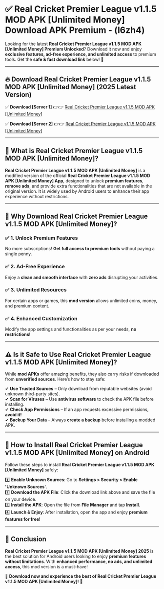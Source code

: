 
# ✅ Real Cricket Premier League v1.1.5 MOD APK [Unlimited Money] Download APK Premium -  (l6zh4) 

Looking for the latest **Real Cricket Premier League v1.1.5 MOD APK [Unlimited Money] Premium Unlocked**? Download it now and enjoy **exclusive features, ad-free experience, and unlimited access** to premium tools. Get the **safe & fast download link** below! 🚀

---

## 🔥 Download Real Cricket Premier League v1.1.5 MOD APK [Unlimited Money] (2025 Latest Version)

✅ **Download [Server 1]** 👉👉 [Real Cricket Premier League v1.1.5 MOD APK [Unlimited Money] ](https://apkcomod.com?title=Real_Cricket_Premier_League_v1.1.5_MOD_APK_[Unlimited_Money])  

✅ **Download [Server 2]** 👉👉 [Real Cricket Premier League v1.1.5 MOD APK [Unlimited Money] ](https://apkcomod.com?title=Real_Cricket_Premier_League_v1.1.5_MOD_APK_[Unlimited_Money])  


---

## 📌 What is Real Cricket Premier League v1.1.5 MOD APK [Unlimited Money]?

**Real Cricket Premier League v1.1.5 MOD APK [Unlimited Money]** is a modified version of the official **Real Cricket Premier League v1.1.5 MOD APK [Unlimited Money] App**, designed to unlock **premium features**, **remove ads**, and provide extra functionalities that are not available in the original version. It is widely used by Android users to enhance their app experience without restrictions.

---

## 🌟 Why Download Real Cricket Premier League v1.1.5 MOD APK [Unlimited Money]?

### ✅ 1. Unlock Premium Features
No more subscriptions! **Get full access to premium tools** without paying a single penny.

### ✅ 2. Ad-Free Experience
Enjoy a **clean and smooth interface** with **zero ads** disrupting your activities.

### ✅ 3. Unlimited Resources
For certain apps or games, this **mod version** allows unlimited coins, money, and premium content.

### ✅ 4. Enhanced Customization
Modify the app settings and functionalities as per your needs, **no restrictions!**

---

## ⚠️ Is it Safe to Use Real Cricket Premier League v1.1.5 MOD APK [Unlimited Money]?

While **mod APKs** offer amazing benefits, they also carry risks if downloaded from **unverified sources**. Here’s how to stay safe:

✔ **Use Trusted Sources** – Only download from reputable websites (avoid unknown third-party sites).  
✔ **Scan for Viruses** – Use **antivirus software** to check the APK file before installing.  
✔ **Check App Permissions** – If an app requests excessive permissions, **avoid it!**  
✔ **Backup Your Data** – Always **create a backup** before installing a modded APK.

---

## 📲 How to Install Real Cricket Premier League v1.1.5 MOD APK [Unlimited Money] on Android

Follow these steps to install **Real Cricket Premier League v1.1.5 MOD APK [Unlimited Money]** safely:

1️⃣ **Enable Unknown Sources**: Go to **Settings > Security > Enable 'Unknown Sources'**.  
2️⃣ **Download the APK File**: Click the download link above and save the file on your device.  
3️⃣ **Install the APK**: Open the file from **File Manager** and tap **Install**.  
4️⃣ **Launch & Enjoy**: After installation, open the app and enjoy **premium features for free!**

---

## 🚀 Conclusion

**Real Cricket Premier League v1.1.5 MOD APK [Unlimited Money] 2025** is the best solution for Android users looking to enjoy **premium features without limitations**. With **enhanced performance, no ads, and unlimited access**, this mod version is a must-have!

🔻 **Download now and experience the best of Real Cricket Premier League v1.1.5 MOD APK [Unlimited Money]!** 🔻

